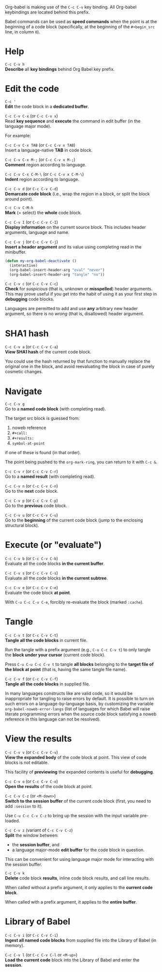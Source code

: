 Org-babel is making use of the `C-c C-v` key binding. All Org-babel keybindings are located behind this prefix.

Babel commands can be used as **speed commands** when the point is at the beginning of a code block (specifically, at the beginning of the `#+begin_src` line, in column `0`).

Help
====

`C-c C-v h`  
**Describe** all **key bindings** behind Org Babel key prefix.

Edit the code
=============

`C-c '`  
**Edit** the code block in a **dedicated buffer**.

`C-c C-v C-x` (or `C-c C-v x`)  
Read **key sequence** and **execute** the command in edit buffer (in the language major mode).

For example:

`C-c C-v C-x TAB` (or `C-c C-v x TAB`)  
Insert a language-native **TAB** in code block.

`C-c C-v C-x M-;` (or `C-c C-v x M-;`)  
**Comment** region according to language.

`C-c C-v C-x C-M-\` (or `C-c C-v x C-M-\`)  
**Indent** region according to language.

`C-c C-v d` (or `C-c C-v C-d`)  
**Demarcate code block** (i.e., wrap the region in a block, or split the block around point).

`C-c C-v C-M-h`  
**Mark** (= select) the **whole** code block.

`C-c C-v I` (or `C-c C-v C-I`)  
**Display information** on the current source block. This includes header arguments, language and name.

`C-c C-v j` (or `C-c C-v C-j`)  
**Insert a header argument** and its value using completing read in the minibuffer.

``` commonlisp
(defun my-org-babel-deactivate ()
  (interactive)
  (org-babel-insert-header-arg "eval" "never")
  (org-babel-insert-header-arg "tangle" "no"))
```

`C-c C-v c` (or `C-c C-v C-c`)  
**Check** for *suspicious* (that is, unknown or **misspelled**) header arguments. This may prove useful if you get into the habit of using it as your first step in **debugging** code blocks.

Languages are permitted to add and use **any** arbitrary new header argument, so there is no *wrong* (that is, disallowed) header argument.

SHA1 hash
=========

`C-c C-v a` (or `C-c C-v C-a`)  
**View SHA1 hash** of the current code block.

You could use the hash returned by that function to manually replace the original one in the block, and avoid reevaluating the block in case of purely cosmetic changes.

Navigate
========

`C-c C-v g`  
Go to a **named code block** (with completing read).

The target src block is guessed from:

1.  noweb reference
2.  `#+call:`
3.  `#+results:`
4.  `symbol-at-point`

if one of these is found (in that order).

The point being pushed to the `org-mark-ring`, you can return to it with `C-c &`.

`C-c C-v r` (or `C-c C-v C-r`)  
Go to a **named result** (with completing read).

`C-c C-v n` (or `C-c C-v C-n`)  
Go to the **next** code block.

`C-c C-v p` (or `C-c C-v C-p`)  
Go to the **previous** code block.

`C-c C-v u` (or `C-c C-v C-u`)  
Go to the **beginning** of the current code block (jump to the enclosing structural block).

Execute (or "evaluate")
=======================

`C-c C-v b` (or `C-c C-v C-b`)  
Evaluate all the code blocks **in the current buffer**.

`C-c C-v s` (or `C-c C-v C-s`)  
Evaluate all the code blocks **in the current subtree**.

`C-c C-v e` (or `C-c C-v C-e`)  
Evaluate the code block **at point**.

With `C-u C-c C-v C-e`, forcibly re-evaluate the block (marked `:cache`).

Tangle
======

`C-c C-v t` (or `C-c C-v C-t`)  
**Tangle all the code blocks** in current file.

Run the tangle with a prefix argument (e.g., `C-u C-c C-v t`) to only tangle the **block under your cursor** (current code block).

Press `C-u C-u C-c C-v t` to tangle **all blocks** belonging to the **target file of the block at point** (that is, having the same tangle file name).

`C-c C-v f` (or `C-c C-v C-f`)  
**Tangle all the code blocks** in supplied file.

In many languages constructs like <span id="foo"></span>are valid code, so it would be inappropriate for tangling to raise errors by default. It is possible to turn on such errors on a language-by-language basis, by customizing the variable `org-babel-noweb-error-langs` (list of languages for which Babel will raise literate programming errors when the source code block satisfying a noweb reference in this language can not be resolved).

View the results
================

`C-c C-v v` (or `C-c C-v C-v`)  
**View the expanded body** of the code block at point. This view of code blocks is not editable.

This facility of **previewing** the expanded contents is useful for **debugging**.

`C-c C-v o` (or `C-c C-v C-o`)  
**Open the results** of the code block at point.

`C-c C-v C-z` (or `<M-down>`)  
**Switch to the session buffer** of the current code block (first, you need to add `:session` to it).

Use `C-u C-c C-v C-z` to bring up the session with the input variable pre-loaded.

`C-c C-v z` (variant of `C-c C-v C-z`)  
**Split** the window between:

-   the **session buffer**, and
-   a language major-mode **edit buffer** for the code block in question.

This can be convenient for using language major mode for interacting with the session buffer.

`C-c C-v k`  
**Delete** code block **results**, inline code block results, and call line results.

When called without a prefix argument, it only applies to the **current code block**.

When called with a prefix argument, it applies to the **entire buffer**.

Library of Babel
================

`C-c C-v i` (or `C-c C-v C-i`)  
**Ingest all named code blocks** from supplied file into the Library of Babel (in memory).

`C-c C-v l` (or `C-c C-v C-l` or `<M-up>`)  
**Load the current code** block into the Library of Babel and enter the **session**.



